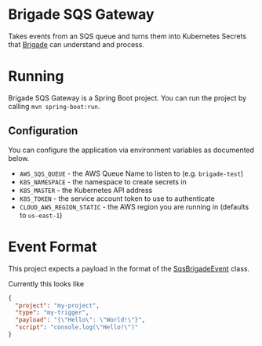# Brigade SQS Gateway
Takes events from an SQS queue and turns them into Kubernetes Secrets that [Brigade](https://github.com/Azure/brigade) can understand and process.

# Running
Brigade SQS Gateway is a Spring Boot project. You can run the project by calling `mvn spring-boot:run`.

## Configuration
You can configure the application via environment variables as documented below.

- `AWS_SQS_QUEUE` - the AWS Queue Name to listen to (e.g. `brigade-test`)
- `K8S_NAMESPACE` - the namespace to create secrets in
- `K8S_MASTER` - the Kubernetes API address
- `K8S_TOKEN` - the service account token to use to authenticate
- `CLOUD_AWS_REGION_STATIC` - the AWS region you are running in (defaults to `us-east-1`)

# Event Format
This project expects a payload in the format of the [SqsBrigadeEvent](src/main/java/com/lewisheadden/brigadesqsgateway/sqs/SqsBrigadeEvent.java) class.

Currently this looks like

```json
{
  "project": "my-project",
  "type": "my-trigger",
  "payload": "{\"Hello\": \"World!\"}",
  "script": "console.log(\"Hello!\")"
}
```